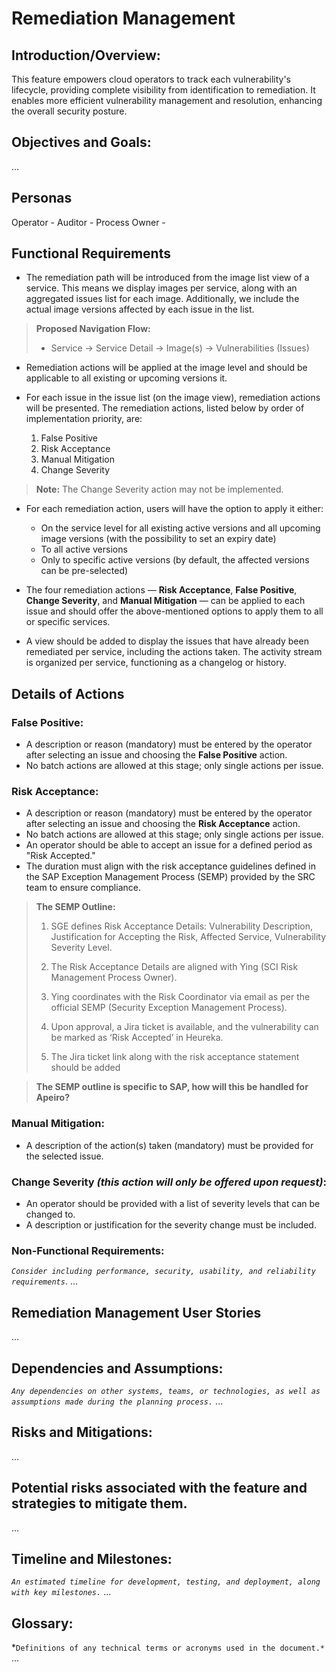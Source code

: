 # Remediation Management


## Introduction/Overview:
This feature empowers cloud operators to track each vulnerability's lifecycle, providing complete visibility from identification to remediation. It enables more efficient vulnerability management and resolution, enhancing the overall security posture.


## Objectives and Goals:
...


## Personas
Operator - 
Auditor - 
Process Owner - 


## Functional Requirements

- The remediation path will be introduced from the image list view of a service. This means we display images per service, along with an aggregated issues list for each image. Additionally, we include the actual image versions affected by each issue in the list.

> **Proposed Navigation Flow:**
>
> - Service → Service Detail → Image(s) → Vulnerabilities (Issues)

- Remediation actions will be applied at the image level and should be applicable to all existing or upcoming versions it.

- For each issue in the issue list (on the image view), remediation actions will be presented. The remediation actions, listed below by order of implementation priority, are:

    1. False Positive
    2. Risk Acceptance
    3. Manual Mitigation
    4. Change Severity

> **Note:** The Change Severity action may not be implemented.

- For each remediation action, users will have the option to apply it either:

    - On the service level for all existing active versions and all upcoming image versions (with the possibility to set an expiry date)
    - To all active versions
    - Only to specific active versions (by default, the affected versions can be pre-selected)

- The four remediation actions — **Risk Acceptance**, **False Positive**, **Change Severity**, and **Manual Mitigation** — can be applied to each issue and should offer the above-mentioned options to apply them to all or specific services.

- A view should be added to display the issues that have already been remediated per service, including the actions taken. The activity stream is organized per service, functioning as a changelog or history.


## Details of Actions

### **False Positive:**

- A description or reason (mandatory) must be entered by the operator after selecting an issue and choosing the **False Positive** action.
- No batch actions are allowed at this stage; only single actions per issue.

### **Risk Acceptance:**

- A description or reason (mandatory) must be entered by the operator after selecting an issue and choosing the **Risk Acceptance** action.
- No batch actions are allowed at this stage; only single actions per issue.
- An operator should be able to accept an issue for a defined period as "Risk Accepted."
- The duration must align with the risk acceptance guidelines defined in the SAP Exception Management Process (SEMP) provided by the SRC team to ensure compliance.

> **The SEMP Outline:**
> 1. SGE defines Risk Acceptance Details: Vulnerability Description, Justification for Accepting the Risk, Affected Service, Vulnerability Severity Level.
> 
> 2. The Risk Acceptance Details are aligned with Ying (SCI Risk Management Process Owner).
> 
> 3. Ying coordinates with the Risk Coordinator via email as per the official SEMP (Security Exception Management Process).
> 
> 4. Upon approval, a Jira ticket is available, and the vulnerability can be marked as ‘Risk Accepted’ in Heureka.
> 
> 5. The Jira ticket link along with the risk acceptance statement should be added 

> **The SEMP outline is specific to SAP, how will this be handled for Apeiro?**


### **Manual Mitigation:**

- A description of the action(s) taken (mandatory) must be provided for the selected issue.

### **Change Severity** *(this action will only be offered upon request)*:

- An operator should be provided with a list of severity levels that can be changed to.
- A description or justification for the severity change must be included.


### Non-Functional Requirements:
*```Consider including performance, security, usability, and reliability requirements```*.
...


## Remediation Management User Stories
...


## Dependencies and Assumptions:
*```Any dependencies on other systems, teams, or technologies, as well as assumptions made during the planning process.```*
...


## Risks and Mitigations:
...


## Potential risks associated with the feature and strategies to mitigate them.
...


## Timeline and Milestones:
*```An estimated timeline for development, testing, and deployment, along with key milestones.```*
...


## Glossary:
*```Definitions of any technical terms or acronyms used in the document.*```
...



